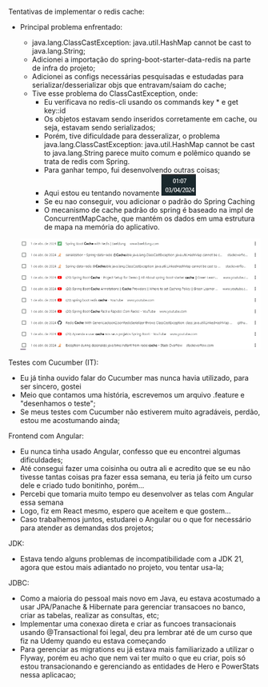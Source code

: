 Tentativas de implementar o redis cache:

- Principal problema enfrentado:
  - java.lang.ClassCastException: java.util.HashMap cannot be cast to java.lang.String;
  - Adicionei a importação do spring-boot-starter-data-redis na parte de infra do projeto;
  - Adicionei as configs necessárias pesquisadas e estudadas para serializar/desserializar objs que entravam/saiam do cache;
  - Tive esse problema do ClassCastException, onde:
    - Eu verificava no redis-cli usando os commands key * e get key::id
    - Os objetos estavam sendo inseridos corretamente em cache, ou seja, estavam sendo serializados;
    - Porém, tive dificuldade para desseralizar, 
      o problema java.lang.ClassCastException: java.util.HashMap cannot be cast to java.lang.String
      parece muito comum e polêmico quando se trata de redis com Spring.
    - Para ganhar tempo, fui desenvolvendo outras coisas;
    - Aqui estou eu tentando novamente ![img_1.png](img_1.png)
    - Se eu nao conseguir, vou adicionar o padrão do Spring Caching
    - O mecanismo de cache padrão do spring é baseado na impl de ConcurrentMapCache, que mantém os dados em uma estrutura de mapa na memória do aplicativo.
      
  ![img.png](img.png)


Testes com Cucumber (IT):

- Eu já tinha ouvido falar do Cucumber mas nunca havia utilizado, para ser sincero, gostei
- Meio que contamos uma história, escrevemos um arquivo .feature e "desenhamos o teste";
- Se meus testes com Cucumber não estiverem muito agradáveis, perdão, estou me acostumando ainda;


Frontend com Angular:

- Eu nunca tinha usado Angular, confesso que eu encontrei algumas dificuldades;
- Até consegui fazer uma coisinha ou outra ali e acredito que se eu não tivesse 
  tantas coisas pra fazer essa semana, eu teria já feito um curso dele e criado tudo bonitinho, porém...
- Percebi que tomaria muito tempo eu desenvolver as telas com Angular essa semana
- Logo, fiz em React mesmo, espero que aceitem e que gostem...
- Caso trabalhemos juntos, estudarei o Angular ou o que for necessário para atender as demandas dos projetos;

JDK:

- Estava tendo alguns problemas de incompatibilidade com a JDK 21, agora que estou mais adiantado 
  no projeto, vou tentar usa-la;

JDBC:

- Como a maioria do pessoal mais novo em Java, eu estava acostumado a usar JPA/Panache & Hibernate para
  gerenciar transacoes no banco, criar as tabelas, realizar as consultas, etc;
- Implementar uma conexao direta e criar as funcoes transacionais usando @Transactional foi legal,
  deu pra lembrar até de um curso que fiz na Udemy quando eu estava começando
- Para gerenciar as migrations eu já estava mais familiarizado a utilizar o Flyway, porém
  eu acho que nem vai ter muito o que eu criar, pois só estou transacionando e gerenciando as
  entidades de Hero e PowerStats nessa aplicacao;